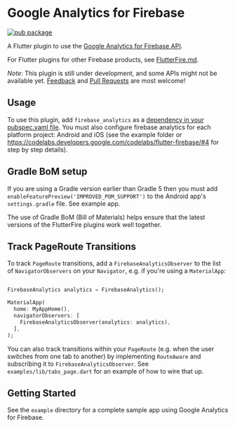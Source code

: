 # Google Analytics for Firebase

[![pub package](https://img.shields.io/pub/v/firebase_analytics.svg)](https://pub.dartlang.org/packages/firebase_analytics)

A Flutter plugin to use the [Google Analytics for Firebase API](https://firebase.google.com/docs/analytics/).

For Flutter plugins for other Firebase products, see [FlutterFire.md](https://github.com/flutter/plugins/blob/master/FlutterFire.md).

*Note*: This plugin is still under development, and some APIs might not be available yet. [Feedback](https://github.com/flutter/flutter/issues) and [Pull Requests](https://github.com/flutter/plugins/pulls) are most welcome!

## Usage
To use this plugin, add `firebase_analytics` as a [dependency in your pubspec.yaml file](https://flutter.io/platform-plugins/). You must also configure firebase analytics for each platform project: Android and iOS (see the example folder or https://codelabs.developers.google.com/codelabs/flutter-firebase/#4 for step by step details).

## Gradle BoM setup 

If you are using a Gradle version earlier than Gradle 5 then you must add `enableFeaturePreview('IMPROVED_POM_SUPPORT')`
to the Android app's `settings.gradle` file. See example app.

The use of Gradle BoM (Bill of Materials) helps ensure that the latest versions of the FlutterFire plugins
work well together.

## Track PageRoute Transitions

To track `PageRoute` transitions, add a `FirebaseAnalyticsObserver` to the list of `NavigatorObservers` on your
`Navigator`, e.g. if you're using a `MaterialApp`:

```dart

FirebaseAnalytics analytics = FirebaseAnalytics();

MaterialApp(
  home: MyAppHome(),
  navigatorObservers: [
    FirebaseAnalyticsObserver(analytics: analytics),
  ],
);
```

You can also track transitions within your `PageRoute` (e.g. when the user switches from one tab to another) by
implementing `RouteAware` and subscribing it to `FirebaseAnalyticsObserver`. See `examples/lib/tabs_page.dart`
for an example of how to wire that up.

## Getting Started

See the `example` directory for a complete sample app using Google Analytics for Firebase.
